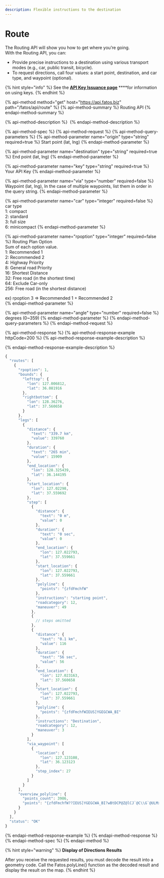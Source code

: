 ```yaml
---
description: Flexible instructions to the destination
---
```


# Route

The Routing API will show you how to get where you’re going.   
With the Routing API, you can:

* Provide precise instructions to a destination using various transport modes \(e.g., car, public transit, bicycle\).
* To request directions, call four values: a start point, destination, and car type, and waypoint \(optional\).

{% hint style="info" %}
See the [**API Key Issuance page**](../../get-your-api-key.md) ****for information on using keys.
{% endhint %}

{% api-method method="get" host="https://api.fatos.biz" path="/fatos/api/route" %}
{% api-method-summary %}
Routing API
{% endapi-method-summary %}

{% api-method-description %}
​
{% endapi-method-description %}

{% api-method-spec %}
{% api-method-request %}
{% api-method-query-parameters %}
{% api-method-parameter name="origin" type="string" required=true %}
Start point \(lat, lng\)
{% endapi-method-parameter %}

{% api-method-parameter name="destination" type="string" required=true %}
End point \(lat, lng\)
{% endapi-method-parameter %}

{% api-method-parameter name="key" type="string" required=true %}
Your API Key
{% endapi-method-parameter %}

{% api-method-parameter name="via" type="number" required=false %}
Waypoint \(lat, lng\), In the case of multiple waypoints, list them in order in the query string.
{% endapi-method-parameter %}

{% api-method-parameter name="car" type="integer" required=false %}
car type   
1: compact  
2: standard  
3: full size  
6: minicompact
{% endapi-method-parameter %}

{% api-method-parameter name="rpoption" type="integer" required=false %}
Routing Plan Option  
Sum of each option value.  
1: Recommended 1  
2: Recommended 2  
4: Highway Priority  
8: General road Priority  
16: Shortest Distance  
32: Free road \(in the shortest time\)  
64: Exclude Car-only  
256: Free road \(in the shortest distance\)  
  
ex\) rpoption 3 =&gt; Recommended 1 + Recommended 2  
{% endapi-method-parameter %}

{% api-method-parameter name="angle" type="number" required=false %}
degrees \(0~359\)
{% endapi-method-parameter %}
{% endapi-method-query-parameters %}
{% endapi-method-request %}

{% api-method-response %}
{% api-method-response-example httpCode=200 %}
{% api-method-response-example-description %}

{% endapi-method-response-example-description %}

```javascript
{
  "routes": [
    {
      "rpoption": 1,
      "bounds": {
        "lefttop": {
          "lon": 127.006812,
          "lat": 36.081916
        },
        "rightbottom": {
          "lon": 128.36276,
          "lat": 37.560658
        }
      },
      "legs": [
        {
          "distance": {
            "text": "339.7 km",
            "value": 339760
          },
          "duration": {
            "text": "265 min",
            "value": 15909
          },
          "end_location": {
            "lon": 128.325439,
            "lat": 36.144195
          },
          "start_location": {
            "lon": 127.02298,
            "lat": 37.559692
          },
          "step": [
            {
              "distance": {
                "text": "0 m",
                "value": 0
              },
              "duration": {
                "text": "0 sec",
                "value": 0
              },
              "end_location": {
                "lon": 127.022793,
                "lat": 37.559661
              },
              "start_location": {
                "lon": 127.022793,
                "lat": 37.559661
              },
              "polyline": {
                "points": "{zfdFmchfW"
              },
              "instructions": "starting point",
              "roadcategory": 12,
              "maneuver": 49
            },
            {
              // steps omitted
            },
            {
              "distance": {
                "text": "0.1 km",
                "value": 116
              },
              "duration": {
                "text": "56 sec",
                "value": 56
              },
              "end_location": {
                "lon": 127.023163,
                "lat": 37.560658
              },
              "start_location": {
                "lon": 127.022793,
                "lat": 37.559661
              },
              "polyline": {
                "points": "{zfdFmchfWIEUS]YGEGCWA_BI"
              },
              "instructions": "Destination",
              "roadcategory": 12,
              "maneuver": 3
            }
          ],
          "via_waypoint": [
            {
              "location": {
                "lon": 127.123108,
                "lat": 36.123123
              },
              "step_index": 27
            }
          ]
        }
      ],
      "overview_polyline": {
        "points_count": 3986,
        "points": "{zfdFmchfW??IEUS]YGEGCWA_BI?wBtDCP@Z@lCJ`@C\\G`@ULMx@eARS...."
      }
    }
  ],
  "status": "OK"
}
```
{% endapi-method-response-example %}
{% endapi-method-response %}
{% endapi-method-spec %}
{% endapi-method %}

{% hint style="warning" %}
**Display of Directions Results**

After you receive the requested results, you must decode the result into a geometry code. Call the Fatos.polyLine\(\) function as the decoded result and display the result on the map.
{% endhint %}



